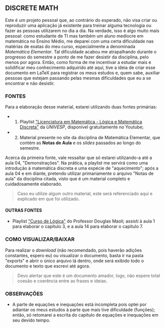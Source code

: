 ## DISCRETE MATH

Este é um projeto pessoal que, ao contrário do esperado, não visa criar ou reproduzir uma aplicação já existente para treinar alguma tecnologia ou fazer as pessoas utilizarem no dia a dia. Na verdade, isso é algo muito mais pessoal: como estudante de TI mas também um aluno medíocre em matemática no Ensino Médio, me deparei com uma certa dificuldade nas matérias de exatas do meu curso, especialmente a denominada *Matemática Elementar*. Tal dificuldade acabou me atrapalhando durante o progresso do semestre a ponto de me fazer desistir da disciplina, pelo menos por agora. Então, como forma de me incentivar a estudar mais e solidificar meu conhecimento adquirido até aqui, tive a ideia de criar esse documento em LaTeX para registrar os meus estudos e, quem sabe, auxiliar pessoas que estejam passando pelas mesmas dificuldades que eu a se encontrar e não desistir.

### FONTES 
Para a elaboração desse material, estarei utilizando duas fontes primárias:
* 1. Playlist ["Licenciatura em Matemática - Lógica e Matemática Discreta"](https://youtube.com/playlist?list=PLxI8Can9yAHf6oB0nf8FwLhqSOcBLqOxH) da *UNIVESP*, disponível gratuitamente no Youtube;
* 2. Material presente no site da disciplina de Matemática Elementar, que contém as **Notas de Aula** e os *slides* passados ao longo do semestre.

Acerca da primeira fonte, vale ressaltar que só estarei utilizando-a até a aula 04, "Demonstrações". Na prática, a playlist me servirá como uma introdução à matemática discreta e uma espécie de "aquecimento"; após a aula 04 e em diante, pretendo utilizar primariamente o arquivo "Notas de aula" da disciplina citada, visto que é um material completo e cuidadosamente elaborado.
> Caso eu utilize algum outro material, este será referenciado aqui e explicado em que foi utilizado.

#### OUTRAS FONTES
* Playlist ["Curso de Lógica"](https://youtube.com/playlist?list=PLrOyM49ctTx_BrladxEabIVzU5pqppwy5) do Professor Douglas Maoli; assisti à aula 1 para elaborar o capítulo 3, e a aula 14 para elaborar o capítulo 7.

### COMO VISUALIZAR/BAIXAR
Para realizar o *download* (não recomendado, pois haverão adições constantes, espero eu) ou visualizar o documento, basta ir na pasta "exports" e abrir o único arquivo lá dentro, onde será exibido todo o documento e texto que escrevi até agora.
> Devo alertar que este é um documento amador, logo, não espere total coesão e coerência entre as frases e ideias.

### OBSERVAÇÕES
* A parte de equações e inequações está incompleta pois optei por adiantar os meus estudos à parte que mais tive dificuldade (funções); então, só retomarei a escrita do capítulo de equações e inequações em seu devido tempo.